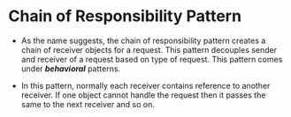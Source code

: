 # Chain of Responsibility Pattern


- As the name suggests, the chain of responsibility pattern creates a chain of receiver objects for a request. This pattern decouples sender and receiver of a request based on type of request. This pattern comes under **_behavioral_** patterns.


- In this pattern, normally each receiver contains reference to another receiver. If one object cannot handle the request then it passes the same to the next receiver and so on.